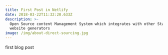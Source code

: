 ```yaml
---
title: First Post in Netlify
date: 2018-03-22T11:32:20.633Z
description: >-
  Open Source content Management System which integrates with other Static
  website generators
image: /img/about-direct-sourcing.jpg
---
```

first blog post
